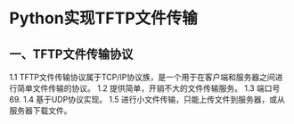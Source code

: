 # Python实现TFTP文件传输
## 一、TFTP文件传输协议
1.1 TFTP文件传输协议属于TCP/IP协议族，是一个用于在客户端和服务器之间进行简单文件传输的协议。
1.2 提供简单，开销不大的文件传输服务。
1.3 端口号69.
1.4 基于UDP协议实现。
1.5 进行小文件传输，只能上传文件到服务器，或从服务器下载文件。
